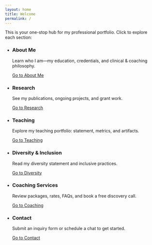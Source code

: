 ```yaml
---
layout: home
title: Welcome
permalink: /
---
```


<!-- Wrap the intro in .content-wrapper to get the opaque panel style -->
<div class="content-wrapper">
  <!-- <h1>Welcome</h1> -->
  <p>This is your one-stop hub for my professional portfolio. Click to explore each section:</p>
</div>

<!-- Your card grid -->
<ul class="card-grid" role="list">
  <li role="region" aria-labelledby="card-about">
    <div class="content-wrapper">
      <h3 id="card-about">About Me</h3>
      <p>Learn who I am—my education, credentials, and clinical & coaching philosophy.</p>
      <a href="/about/" class="button">Go to About Me</a>
    </div>
  </li>

  <li role="region" aria-labelledby="card-research">
    <div class="content-wrapper">
      <h3 id="card-research">Research</h3>
      <p>See my publications, ongoing projects, and grant work.</p>
      <a href="/research/" class="button">Go to Research</a>
    </div>
  </li>

  <li role="region" aria-labelledby="card-teaching">
    <div class="content-wrapper">
      <h3 id="card-teaching">Teaching</h3>
      <p>Explore my teaching portfolio: statement, metrics, and artifacts.</p>
      <a href="/teaching-portfolio/" class="button">Go to Teaching</a>
    </div>
  </li>

  <li role="region" aria-labelledby="card-diversity">
    <div class="content-wrapper">
      <h3 id="card-diversity">Diversity &amp; Inclusion</h3>
      <p>Read my diversity statement and inclusive practices.</p>
      <a href="/diversity/" class="button">Go to Diversity</a>
    </div>
  </li>

  <li role="region" aria-labelledby="card-coaching">
    <div class="content-wrapper">
      <h3 id="card-coaching">Coaching Services</h3>
      <p>Review packages, rates, FAQs, and book a free discovery call.</p>
      <a href="/rates-and-packages/" class="button">Go to Coaching</a>
    </div>
  </li>

  <li role="region" aria-labelledby="card-contact">
    <div class="content-wrapper">
      <h3 id="card-contact">Contact</h3>
      <p>Submit an inquiry form or schedule a chat to get started.</p>
      <a href="/contact/" class="button">Go to Contact</a>
    </div>
  </li>
</ul>

